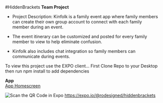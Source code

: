 #HiddenBrackets
**Team Project**
- Project Description: Kinfolk is a family event app where family members can create their own group account to connect with each family member during an event.

- The event itinerary can be customized and posted for every family member to view to help eliminate confusion.

- Kinfolk also includes chat integration so family members can communicate during events.

To view this project use the EXPO client...
First Clone Repo to your Desktop then run npm install to add dependencies

**App**  
[App Homescreen](https://github.com/charronda/KinFolk/blob/master/HiddenBrackets/assets/images/homescreen550px.png)

![Scan the QR Code in Expo](./assets/images/qrcode.png)
https://expo.io/@rodesigned/hiddenbrackets
